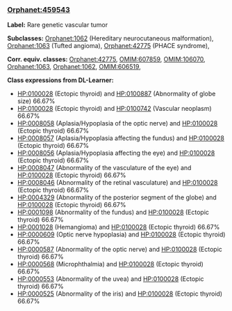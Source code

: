 
### [Orphanet:459543](http://www.orpha.net/ORDO/Orphanet_459543)
**Label:** Rare genetic vascular tumor

**Subclasses:** [Orphanet:1062](http://www.orpha.net/ORDO/Orphanet_1062) (Hereditary neurocutaneous malformation), [Orphanet:1063](http://www.orpha.net/ORDO/Orphanet_1063) (Tufted angioma), [Orphanet:42775](http://www.orpha.net/ORDO/Orphanet_42775) (PHACE syndrome), 

**Corr. equiv. classes:** [Orphanet:42775](http://www.orpha.net/ORDO/Orphanet_42775), [OMIM:607859](http://purl.obolibrary.org/obo/OMIM_607859), [OMIM:106070](http://purl.obolibrary.org/obo/OMIM_106070), [Orphanet:1063](http://www.orpha.net/ORDO/Orphanet_1063), [Orphanet:1062](http://www.orpha.net/ORDO/Orphanet_1062), [OMIM:606519](http://purl.obolibrary.org/obo/OMIM_606519), 

**Class expressions from DL-Learner:**

- [HP:0100028](http://purl.obolibrary.org/obo/HP_0100028) (Ectopic thyroid) and [HP:0100887](http://purl.obolibrary.org/obo/HP_0100887) (Abnormality of globe size) 66.67%
- [HP:0100028](http://purl.obolibrary.org/obo/HP_0100028) (Ectopic thyroid) and [HP:0100742](http://purl.obolibrary.org/obo/HP_0100742) (Vascular neoplasm) 66.67%
- [HP:0008058](http://purl.obolibrary.org/obo/HP_0008058) (Aplasia/Hypoplasia of the optic nerve) and [HP:0100028](http://purl.obolibrary.org/obo/HP_0100028) (Ectopic thyroid) 66.67%
- [HP:0008057](http://purl.obolibrary.org/obo/HP_0008057) (Aplasia/Hypoplasia affecting the fundus) and [HP:0100028](http://purl.obolibrary.org/obo/HP_0100028) (Ectopic thyroid) 66.67%
- [HP:0008056](http://purl.obolibrary.org/obo/HP_0008056) (Aplasia/Hypoplasia affecting the eye) and [HP:0100028](http://purl.obolibrary.org/obo/HP_0100028) (Ectopic thyroid) 66.67%
- [HP:0008047](http://purl.obolibrary.org/obo/HP_0008047) (Abnormality of the vasculature of the eye) and [HP:0100028](http://purl.obolibrary.org/obo/HP_0100028) (Ectopic thyroid) 66.67%
- [HP:0008046](http://purl.obolibrary.org/obo/HP_0008046) (Abnormality of the retinal vasculature) and [HP:0100028](http://purl.obolibrary.org/obo/HP_0100028) (Ectopic thyroid) 66.67%
- [HP:0004329](http://purl.obolibrary.org/obo/HP_0004329) (Abnormality of the posterior segment of the globe) and [HP:0100028](http://purl.obolibrary.org/obo/HP_0100028) (Ectopic thyroid) 66.67%
- [HP:0001098](http://purl.obolibrary.org/obo/HP_0001098) (Abnormality of the fundus) and [HP:0100028](http://purl.obolibrary.org/obo/HP_0100028) (Ectopic thyroid) 66.67%
- [HP:0001028](http://purl.obolibrary.org/obo/HP_0001028) (Hemangioma) and [HP:0100028](http://purl.obolibrary.org/obo/HP_0100028) (Ectopic thyroid) 66.67%
- [HP:0000609](http://purl.obolibrary.org/obo/HP_0000609) (Optic nerve hypoplasia) and [HP:0100028](http://purl.obolibrary.org/obo/HP_0100028) (Ectopic thyroid) 66.67%
- [HP:0000587](http://purl.obolibrary.org/obo/HP_0000587) (Abnormality of the optic nerve) and [HP:0100028](http://purl.obolibrary.org/obo/HP_0100028) (Ectopic thyroid) 66.67%
- [HP:0000568](http://purl.obolibrary.org/obo/HP_0000568) (Microphthalmia) and [HP:0100028](http://purl.obolibrary.org/obo/HP_0100028) (Ectopic thyroid) 66.67%
- [HP:0000553](http://purl.obolibrary.org/obo/HP_0000553) (Abnormality of the uvea) and [HP:0100028](http://purl.obolibrary.org/obo/HP_0100028) (Ectopic thyroid) 66.67%
- [HP:0000525](http://purl.obolibrary.org/obo/HP_0000525) (Abnormality of the iris) and [HP:0100028](http://purl.obolibrary.org/obo/HP_0100028) (Ectopic thyroid) 66.67%


